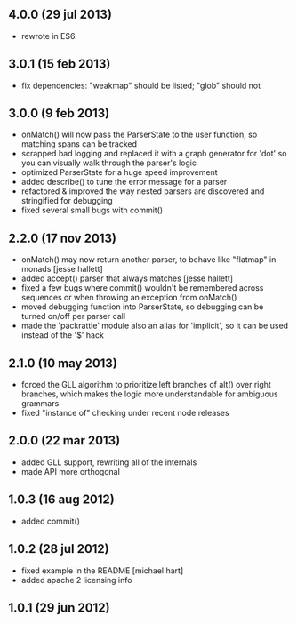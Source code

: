 ## 4.0.0  (29 jul 2013)

- rewrote in ES6

## 3.0.1  (15 feb 2013)

- fix dependencies: "weakmap" should be listed; "glob" should not

## 3.0.0  (9 feb 2013)

- onMatch() will now pass the ParserState to the user function, so matching spans can be tracked
- scrapped bad logging and replaced it with a graph generator for 'dot' so you can visually walk through the parser's logic
- optimized ParserState for a huge speed improvement
- added describe() to tune the error message for a parser
- refactored & improved the way nested parsers are discovered and stringified for debugging
- fixed several small bugs with commit()

## 2.2.0  (17 nov 2013)

- onMatch() may now return another parser, to behave like "flatmap" in monads [jesse hallett]
- added accept() parser that always matches [jesse hallett]
- fixed a few bugs where commit() wouldn't be remembered across sequences or when throwing an exception from onMatch()
- moved debugging function into ParserState, so debugging can be turned on/off per parser call
- made the 'packrattle' module also an alias for 'implicit', so it can be used instead of the '$' hack

## 2.1.0  (10 may 2013)

- forced the GLL algorithm to prioritize left branches of alt() over right branches, which makes the logic more understandable for ambiguous grammars
- fixed "instance of" checking under recent node releases

## 2.0.0  (22 mar 2013)

- added GLL support, rewriting all of the internals
- made API more orthogonal

## 1.0.3  (16 aug 2012)

- added commit()

## 1.0.2  (28 jul 2012)

- fixed example in the README [michael hart]
- added apache 2 licensing info

## 1.0.1  (29 jun 2012)
